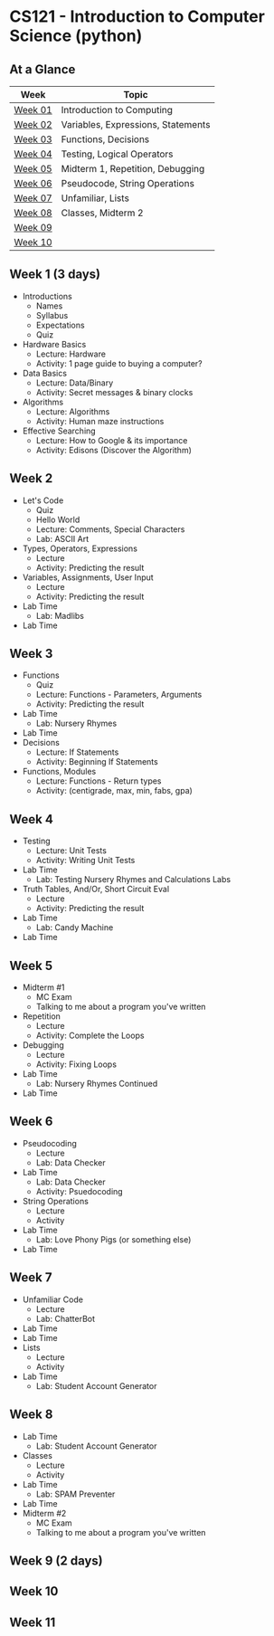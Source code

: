 # CS121 - Introduction to Computer Science (python)

## At a Glance

| Week                | Topic
|---------------------|-----------------------------------------
| [Week 01](#week-1)  | Introduction to Computing
| [Week 02](#week-2)  | Variables, Expressions, Statements
| [Week 03](#week-3)  | Functions, Decisions
| [Week 04](#week-4)  | Testing, Logical Operators
| [Week 05](#week-5)  | Midterm 1, Repetition, Debugging
| [Week 06](#week-6)  | Pseudocode, String Operations
| [Week 07](#week-7)  | Unfamiliar, Lists
| [Week 08](#week-8)  | Classes, Midterm 2
| [Week 09](#week-9)  |
| [Week 10](#week-10) |

## Week 1 (3 days)
- Introductions
  + Names
  + Syllabus
  + Expectations
  + Quiz
- Hardware Basics
  + Lecture: Hardware
  + Activity: 1 page guide to buying a computer?
- Data Basics
  + Lecture: Data/Binary
  + Activity: Secret messages & binary clocks
- Algorithms
  + Lecture: Algorithms
  + Activity: Human maze instructions
- Effective Searching
  + Lecture: How to Google & its importance
  + Activity: Edisons (Discover the Algorithm)

## Week 2
- Let's Code
  + Quiz
  + Hello World
  + Lecture: Comments, Special Characters
  + Lab: ASCII Art
- Types, Operators, Expressions
  + Lecture
  + Activity: Predicting the result
- Variables, Assignments, User Input
  + Lecture
  + Activity: Predicting the result
- Lab Time
  + Lab: Madlibs
- Lab Time

## Week 3
- Functions
  + Quiz
  + Lecture: Functions - Parameters, Arguments
  + Activity: Predicting the result
- Lab Time
  + Lab: Nursery Rhymes
- Lab Time
- Decisions
  + Lecture: If Statements
  + Activity: Beginning If Statements
- Functions, Modules
  + Lecture: Functions - Return types
  + Activity: (centigrade, max, min, fabs, gpa)

## Week 4
- Testing
  + Lecture: Unit Tests
  + Activity: Writing Unit Tests
- Lab Time
  + Lab: Testing Nursery Rhymes and Calculations Labs
- Truth Tables, And/Or, Short Circuit Eval
  + Lecture
  + Activity: Predicting the result
- Lab Time
  + Lab: Candy Machine
- Lab Time

## Week 5
- Midterm \#1
  + MC Exam
  + Talking to me about a program you've written
- Repetition
  + Lecture
  + Activity: Complete the Loops
- Debugging
  + Lecture
  + Activity: Fixing Loops
- Lab Time
  + Lab: Nursery Rhymes Continued
- Lab Time

## Week 6
- Pseudocoding
  + Lecture
  + Lab: Data Checker
- Lab Time
  + Lab: Data Checker
  + Activity: Psuedocoding
- String Operations
  + Lecture
  + Activity
- Lab Time
  + Lab: Love Phony Pigs (or something else)
- Lab Time

## Week 7
- Unfamiliar Code
  + Lecture
  + Lab: ChatterBot
- Lab Time
- Lab Time
- Lists
  + Lecture
  + Activity
- Lab Time
  + Lab: Student Account Generator

## Week 8
- Lab Time
  + Lab: Student Account Generator
- Classes
  + Lecture
  + Activity
- Lab Time
  + Lab: SPAM Preventer
- Lab Time
- Midterm \#2
  + MC Exam
  + Talking to me about a program you've written

## Week 9 (2 days)

## Week 10

## Week 11
